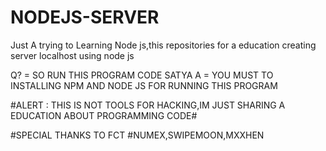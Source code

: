# NODEJS-SERVER
Just A trying to Learning Node js,this repositories for a education creating server localhost using node js

Q? = SO RUN THIS PROGRAM CODE SATYA
A = YOU MUST TO INSTALLING NPM AND NODE JS FOR RUNNING THIS PROGRAM

#ALERT : THIS IS NOT TOOLS FOR HACKING,IM JUST SHARING A EDUCATION ABOUT PROGRAMMING CODE#

#SPECIAL THANKS TO FCT
#NUMEX,SWIPEMOON,MXXHEN
